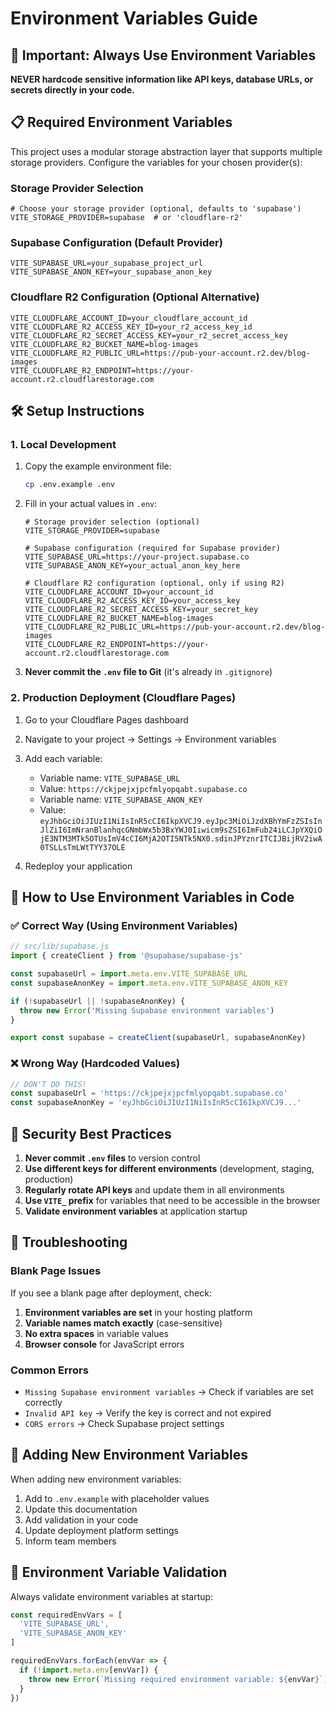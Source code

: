 # Environment Variables Guide

## 🔐 Important: Always Use Environment Variables

**NEVER hardcode sensitive information like API keys, database URLs, or secrets directly in your code.**

## 📋 Required Environment Variables

This project uses a modular storage abstraction layer that supports multiple storage providers. Configure the variables for your chosen provider(s):

### Storage Provider Selection
```env
# Choose your storage provider (optional, defaults to 'supabase')
VITE_STORAGE_PROVIDER=supabase  # or 'cloudflare-r2'
```

### Supabase Configuration (Default Provider)
```env
VITE_SUPABASE_URL=your_supabase_project_url
VITE_SUPABASE_ANON_KEY=your_supabase_anon_key
```

### Cloudflare R2 Configuration (Optional Alternative)
```env
VITE_CLOUDFLARE_ACCOUNT_ID=your_cloudflare_account_id
VITE_CLOUDFLARE_R2_ACCESS_KEY_ID=your_r2_access_key_id
VITE_CLOUDFLARE_R2_SECRET_ACCESS_KEY=your_r2_secret_access_key
VITE_CLOUDFLARE_R2_BUCKET_NAME=blog-images
VITE_CLOUDFLARE_R2_PUBLIC_URL=https://pub-your-account.r2.dev/blog-images
VITE_CLOUDFLARE_R2_ENDPOINT=https://your-account.r2.cloudflarestorage.com
```

## 🛠️ Setup Instructions

### 1. Local Development

1. Copy the example environment file:
   ```bash
   cp .env.example .env
   ```

2. Fill in your actual values in `.env`:
   ```env
   # Storage provider selection (optional)
   VITE_STORAGE_PROVIDER=supabase

   # Supabase configuration (required for Supabase provider)
   VITE_SUPABASE_URL=https://your-project.supabase.co
   VITE_SUPABASE_ANON_KEY=your_actual_anon_key_here

   # Cloudflare R2 configuration (optional, only if using R2)
   VITE_CLOUDFLARE_ACCOUNT_ID=your_account_id
   VITE_CLOUDFLARE_R2_ACCESS_KEY_ID=your_access_key
   VITE_CLOUDFLARE_R2_SECRET_ACCESS_KEY=your_secret_key
   VITE_CLOUDFLARE_R2_BUCKET_NAME=blog-images
   VITE_CLOUDFLARE_R2_PUBLIC_URL=https://pub-your-account.r2.dev/blog-images
   VITE_CLOUDFLARE_R2_ENDPOINT=https://your-account.r2.cloudflarestorage.com
   ```

3. **Never commit the `.env` file to Git** (it's already in `.gitignore`)

### 2. Production Deployment (Cloudflare Pages)

1. Go to your Cloudflare Pages dashboard
2. Navigate to your project → Settings → Environment variables
3. Add each variable:
   - Variable name: `VITE_SUPABASE_URL`
   - Value: `https://ckjpejxjpcfmlyopqabt.supabase.co`
   - Variable name: `VITE_SUPABASE_ANON_KEY`
   - Value: `eyJhbGciOiJIUzI1NiIsInR5cCI6IkpXVCJ9.eyJpc3MiOiJzdXBhYmFzZSIsInJlZiI6ImNranBlanhqcGNmbWx5b3BxYWJ0Iiwicm9sZSI6ImFub24iLCJpYXQiOjE3NTM3MTk5OTUsImV4cCI6MjA2OTI5NTk5NX0.sdinJPYznrITCIJBijRV2iwA0TSLLsTmLWtTYY37OLE`

4. Redeploy your application

## 🔧 How to Use Environment Variables in Code

### ✅ Correct Way (Using Environment Variables)
```javascript
// src/lib/supabase.js
import { createClient } from '@supabase/supabase-js'

const supabaseUrl = import.meta.env.VITE_SUPABASE_URL
const supabaseAnonKey = import.meta.env.VITE_SUPABASE_ANON_KEY

if (!supabaseUrl || !supabaseAnonKey) {
  throw new Error('Missing Supabase environment variables')
}

export const supabase = createClient(supabaseUrl, supabaseAnonKey)
```

### ❌ Wrong Way (Hardcoded Values)
```javascript
// DON'T DO THIS!
const supabaseUrl = 'https://ckjpejxjpcfmlyopqabt.supabase.co'
const supabaseAnonKey = 'eyJhbGciOiJIUzI1NiIsInR5cCI6IkpXVCJ9...'
```

## 🚨 Security Best Practices

1. **Never commit `.env` files** to version control
2. **Use different keys for different environments** (development, staging, production)
3. **Regularly rotate API keys** and update them in all environments
4. **Use `VITE_` prefix** for variables that need to be accessible in the browser
5. **Validate environment variables** at application startup

## 🐛 Troubleshooting

### Blank Page Issues
If you see a blank page after deployment, check:

1. **Environment variables are set** in your hosting platform
2. **Variable names match exactly** (case-sensitive)
3. **No extra spaces** in variable values
4. **Browser console** for JavaScript errors

### Common Errors
- `Missing Supabase environment variables` → Check if variables are set correctly
- `Invalid API key` → Verify the key is correct and not expired
- `CORS errors` → Check Supabase project settings

## 📝 Adding New Environment Variables

When adding new environment variables:

1. Add to `.env.example` with placeholder values
2. Update this documentation
3. Add validation in your code
4. Update deployment platform settings
5. Inform team members

## 🔄 Environment Variable Validation

Always validate environment variables at startup:

```javascript
const requiredEnvVars = [
  'VITE_SUPABASE_URL',
  'VITE_SUPABASE_ANON_KEY'
]

requiredEnvVars.forEach(envVar => {
  if (!import.meta.env[envVar]) {
    throw new Error(`Missing required environment variable: ${envVar}`)
  }
})
```
